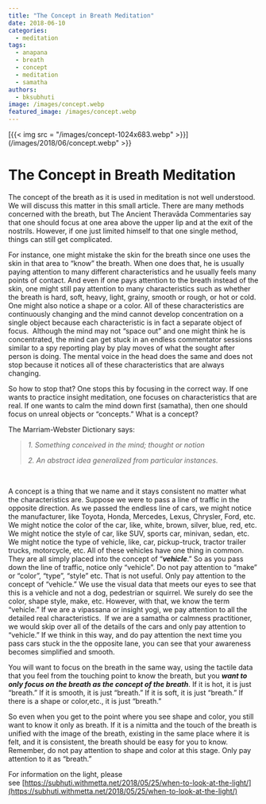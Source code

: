 ```yaml
---
title: "The Concept in Breath Meditation"
date: 2018-06-10
categories: 
  - meditation
tags: 
  - anapana
  - breath
  - concept
  - meditation
  - samatha
authors: 
  - bksubhuti
image: /images/concept.webp
featured_image: /images/concept.webp
---
```


[{{< img src = "/images/concept-1024x683.webp" >}}](/images/2018/06/concept.webp" >}}

# The Concept in Breath Meditation

The concept of the breath as it is used in meditation is not well understood.  We will discuss this matter in this small article. There are many methods concerned with the breath, but The Ancient Theravāda Commentaries say that one should focus at one area above the upper lip and at the exit of the nostrils. However, if one just limited himself to that one single method, things can still get complicated.

For instance, one might mistake the skin for the breath since one uses the skin in that area to “know” the breath. When one does that, he is usually paying attention to many different characteristics and he usually feels many points of contact. And even if one pays attention to the breath instead of the skin, one might still pay attention to many characteristics such as whether the breath is hard, soft, heavy, light, grainy, smooth or rough, or hot or cold. One might also notice a shape or a color. All of these characteristics are continuously changing and the mind cannot develop concentration on a single object because each characteristic is in fact a separate object of focus.  Although the mind may not “space out” and one might think he is concentrated, the mind can get stuck in an endless commentator sessions similar to a spy reporting play by play moves of what the sought after person is doing. The mental voice in the head does the same and does not stop because it notices all of these characteristics that are always changing.

So how to stop that? One stops this by focusing in the correct way. If one wants to practice insight meditation, one focuses on characteristics that are real. If one wants to calm the mind down first (samatha), then one should focus on unreal objects or “concepts.” What is a concept?

The Marriam-Webster Dictionary says:

> _1\. Something conceived in the mind; thought or notion_
> 
> _2\. An abstract idea generalized from particular instances._

 

A concept is a thing that we name and it stays consistent no matter what the characteristics are. Suppose we were to pass a line of traffic in the opposite direction. As we passed the endless line of cars, we might notice the manufacturer, like Toyota, Honda, Mercedes, Lexus, Chrysler, Ford, etc. We might notice the color of the car, like, white, brown, silver, blue, red, etc. We might notice the style of car, like SUV, sports car, minivan, sedan, etc. We might notice the type of vehicle, like, car, pickup-truck, tractor trailer trucks, motorcycle, etc. All of these vehicles have one thing in common. They are all simply placed into the concept of “**_vehicle_**.” So as you pass down the line of traffic, notice only “vehicle”. Do not pay attention to “make” or “color”, “type”, “style” etc. That is not useful. Only pay attention to the concept of “vehicle.” We use the visual data that meets our eyes to see that this is a vehicle and not a dog, pedestrian or squirrel. We surely do see the color, shape style, make, etc. However, with that, we know the term “vehicle.” If we are a vipassana or insight yogi, we pay attention to all the detailed real characteristics.  If we are a samatha or calmness practitioner, we would skip over all of the details of the cars and only pay attention to “vehicle.” If we think in this way, and do pay attention the next time you pass cars stuck in the the opposite lane, you can see that your awareness becomes simplified and smooth.

You will want to focus on the breath in the same way, using the tactile data that you feel from the touching point to know the breath, but you **_want to only focus on the breath as the concept of the breath_**. If it is hot, it is just “breath.” If it is smooth, it is just “breath.” If it is soft, it is just “breath.” If there is a shape or color,etc., it is just “breath.”

So even when you get to the point where you see shape and color, you still want to know it only as breath. If it is a nimitta and the touch of the breath is unified with the image of the breath, existing in the same place where it is felt, and it is consistent, the breath should be easy for you to know. Remember, do not pay attention to shape and color at this stage. Only pay attention to it as “breath.”

For information on the light, please see [https://subhuti.withmetta.net/2018/05/25/when-to-look-at-the-light/](https://subhuti.withmetta.net/2018/05/25/when-to-look-at-the-light/)
